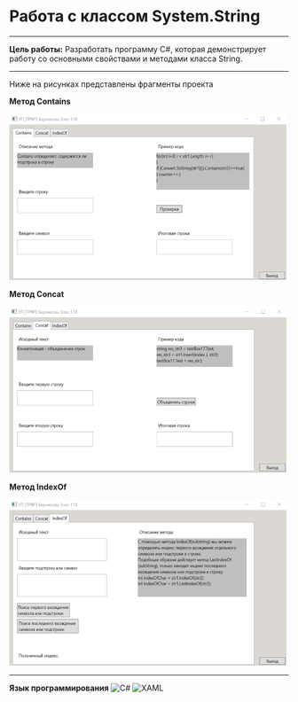 # Работа с классом System.String
-------
**Цель работы:** Разработать программу C#, которая демонстрирует работу со основными свойствами и методами класса String.

--------

Ниже на рисунках представлены фрагменты проекта

**Метод Contains**

<img src="https://github.com/BernikovaLera/College-of-Computer-Science-and-Programming-of-the-Financial-University/blob/main/Projects%20in%20C%23/Working%20with%20the%20System.String%20class/%D0%A0%D0%B8%D1%81%D1%83%D0%BD%D0%BE%D0%BA1.png" width="500" height="300" >

**Метод Concat**

<img src="https://github.com/BernikovaLera/College-of-Computer-Science-and-Programming-of-the-Financial-University/blob/main/Projects%20in%20C%23/Working%20with%20the%20System.String%20class/%D0%A0%D0%B8%D1%81%D1%83%D0%BD%D0%BE%D0%BA2.png" width="500" height="300" >

**Метод IndexOf**

<img src="https://github.com/BernikovaLera/College-of-Computer-Science-and-Programming-of-the-Financial-University/blob/main/Projects%20in%20C%23/Working%20with%20the%20System.String%20class/%D0%A0%D0%B8%D1%81%D1%83%D0%BD%D0%BE%D0%BA3.png" width="500" height="300" >


--------

**Язык программирования**
![C#](https://img.shields.io/badge/c%23-%23239120.svg?style=for-the-badge&logo=c-sharp&logoColor=white)
![XAML](https://img.shields.io/badge/XAML-%23239120.svg?style=for-the-badge&logo=xaml&logoColor=white)
